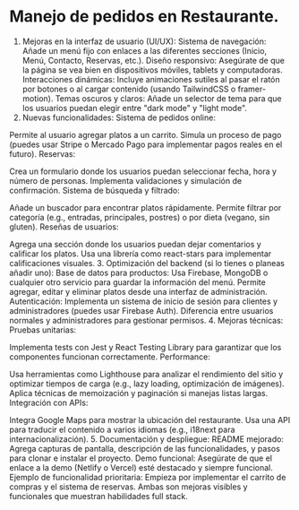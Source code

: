# Manejo de pedidos en Restaurante.

1. Mejoras en la interfaz de usuario (UI/UX):
Sistema de navegación: Añade un menú fijo con enlaces a las diferentes secciones (Inicio, Menú, Contacto, Reservas, etc.).
Diseño responsivo: Asegúrate de que la página se vea bien en dispositivos móviles, tablets y computadoras.
Interacciones dinámicas: Incluye animaciones sutiles al pasar el ratón por botones o al cargar contenido (usando TailwindCSS o framer-motion).
Temas oscuros y claros: Añade un selector de tema para que los usuarios puedan elegir entre "dark mode" y "light mode".
2. Nuevas funcionalidades:
Sistema de pedidos online:

Permite al usuario agregar platos a un carrito.
Simula un proceso de pago (puedes usar Stripe o Mercado Pago para implementar pagos reales en el futuro).
Reservas:

Crea un formulario donde los usuarios puedan seleccionar fecha, hora y número de personas.
Implementa validaciones y simulación de confirmación.
Sistema de búsqueda y filtrado:

Añade un buscador para encontrar platos rápidamente.
Permite filtrar por categoría (e.g., entradas, principales, postres) o por dieta (vegano, sin gluten).
Reseñas de usuarios:

Agrega una sección donde los usuarios puedan dejar comentarios y calificar los platos.
Usa una librería como react-stars para implementar calificaciones visuales.
3. Optimización del backend (si lo tienes o planeas añadir uno):
Base de datos para productos:
Usa Firebase, MongoDB o cualquier otro servicio para guardar la información del menú.
Permite agregar, editar y eliminar platos desde una interfaz de administración.
Autenticación:
Implementa un sistema de inicio de sesión para clientes y administradores (puedes usar Firebase Auth).
Diferencia entre usuarios normales y administradores para gestionar permisos.
4. Mejoras técnicas:
Pruebas unitarias:

Implementa tests con Jest y React Testing Library para garantizar que los componentes funcionan correctamente.
Performance:

Usa herramientas como Lighthouse para analizar el rendimiento del sitio y optimizar tiempos de carga (e.g., lazy loading, optimización de imágenes).
Aplica técnicas de memoización y paginación si manejas listas largas.
Integración con APIs:

Integra Google Maps para mostrar la ubicación del restaurante.
Usa una API para traducir el contenido a varios idiomas (e.g., i18next para internacionalización).
5. Documentación y despliegue:
README mejorado:
Agrega capturas de pantalla, descripción de las funcionalidades, y pasos para clonar e instalar el proyecto.
Demo funcional:
Asegúrate de que el enlace a la demo (Netlify o Vercel) esté destacado y siempre funcional.
Ejemplo de funcionalidad prioritaria:
Empieza por implementar el carrito de compras y el sistema de reservas. Ambas son mejoras visibles y funcionales que muestran habilidades full stack.